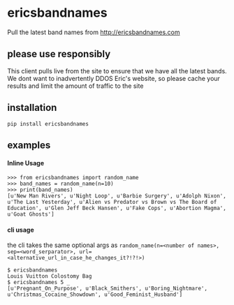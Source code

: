 # ericsbandnames
Pull the latest band names from http://ericsbandnames.com

## please use responsibly
This client pulls live from the site to ensure that we have all the latest bands. 
We dont want to inadvertently DDOS Eric's website, so please cache your results and limit the amount of traffic to the site

## installation
```
pip install ericsbandnames
```

## examples
#### Inline Usage
```
>>> from ericsbandnames import random_name
>>> band_names = random_name(n=10)
>>> print(band_names)
[u'New Man Rivers', u'Night Loop', u'Barbie Surgery', u'Adolph Nixon', u'The Last Yesterday', u'Alien vs Predator vs Brown vs The Board of Education', u'Glen Jeff Beck Hansen', u'Fake Cops', u'Abortion Magma', u'Goat Ghosts']
```

#### cli usage
the cli takes the same optional args as `random_name(n=<number of names>, sep=<word_serparator>, url=<alternative_url_in_case_he_changes_it?!?!>)` 
```
$ ericsbandnames
Louis Vuitton Colostomy Bag
$ ericsbandnames 5 _
[u'Pregnant_On_Purpose', u'Black_Smithers', u'Boring_Nightmare', u'Christmas_Cocaine_Showdown', u'Good_Feminist_Husband']
```


